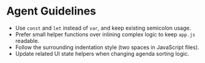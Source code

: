 # Agent Guidelines

- Use `const` and `let` instead of `var`, and keep existing semicolon usage.
- Prefer small helper functions over inlining complex logic to keep `app.js` readable.
- Follow the surrounding indentation style (two spaces in JavaScript files).
- Update related UI state helpers when changing agenda sorting logic.
